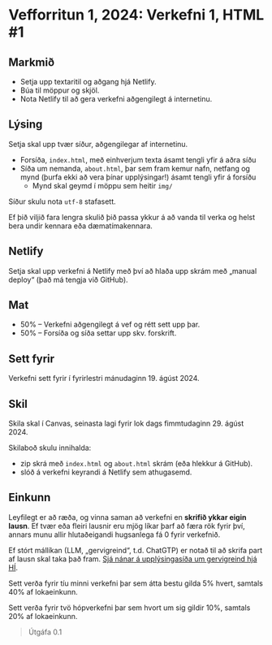 # Vefforritun 1, 2024: Verkefni 1, HTML #1

## Markmið

- Setja upp textaritil og aðgang hjá Netlify.
- Búa til möppur og skjöl.
- Nota Netlify til að gera verkefni aðgengilegt á internetinu.

## Lýsing

Setja skal upp tvær síður, aðgengilegar af internetinu.

- Forsíða, `index.html`, með einhverjum texta ásamt tengli yfir á aðra síðu
- Síða um nemanda, `about.html`, þar sem fram kemur nafn, netfang og mynd (þurfa ekki að vera þínar upplýsingar!) ásamt tengli yfir á forsíðu
  - Mynd skal geymd í möppu sem heitir `img/`

Síður skulu nota `utf-8` stafasett.

Ef þið viljið fara lengra skulið þið passa ykkur á að vanda til verka og helst bera undir kennara eða dæmatímakennara.

## Netlify

Setja skal upp verkefni á Netlify með því að hlaða upp skrám með „manual deploy“ (það má tengja við GitHub).

## Mat

- 50% – Verkefni aðgengilegt á vef og rétt sett upp þar.
- 50% – Forsíða og síða settar upp skv. forskrift.

## Sett fyrir

Verkefni sett fyrir í fyrirlestri mánudaginn 19. ágúst 2024.

## Skil

Skila skal í Canvas, seinasta lagi fyrir lok dags fimmtudaginn 29. ágúst 2024.

Skilaboð skulu innihalda:

- zip skrá með `index.html` og `about.html` skrám (eða hlekkur á GitHub).
- slóð á verkefni keyrandi á Netlify sem athugasemd.

## Einkunn

Leyfilegt er að ræða, og vinna saman að verkefni en **skrifið ykkar eigin lausn**. Ef tvær eða fleiri lausnir eru mjög líkar þarf að færa rök fyrir því, annars munu allir hlutaðeigandi hugsanlega fá 0 fyrir verkefnið.

Ef stórt mállíkan (LLM, „gervigreind“, t.d. ChatGTP) er notað til að skrifa part af lausn skal taka það fram. [Sjá nánar á upplýsingasíða um gervigreind hjá HÍ](https://gervigreind.hi.is/).

Sett verða fyrir tíu minni verkefni þar sem átta bestu gilda 5% hvert, samtals 40% af lokaeinkunn.

Sett verða fyrir tvö hópverkefni þar sem hvort um sig gildir 10%, samtals 20% af lokaeinkunn.

> Útgáfa 0.1
